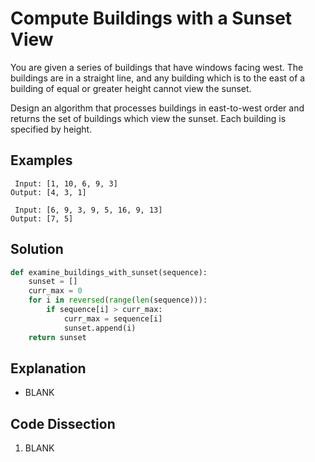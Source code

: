 # Compute Buildings with a Sunset View
You are given a series of buildings that have windows facing west. The buildings are in a straight line, and any building which is to the east of a building of equal or greater height cannot view the sunset.

Design an algorithm that processes buildings in east-to-west order and returns the set of buildings which view the sunset. Each building is specified by height.

## Examples
```
 Input: [1, 10, 6, 9, 3]
Output: [4, 3, 1]

 Input: [6, 9, 3, 9, 5, 16, 9, 13]
Output: [7, 5]
```

## Solution
```python
def examine_buildings_with_sunset(sequence):
    sunset = []
    curr_max = 0
    for i in reversed(range(len(sequence))):
        if sequence[i] > curr_max:
            curr_max = sequence[i]
            sunset.append(i)
    return sunset
```

## Explanation
* BLANK

## Code Dissection
1. BLANK